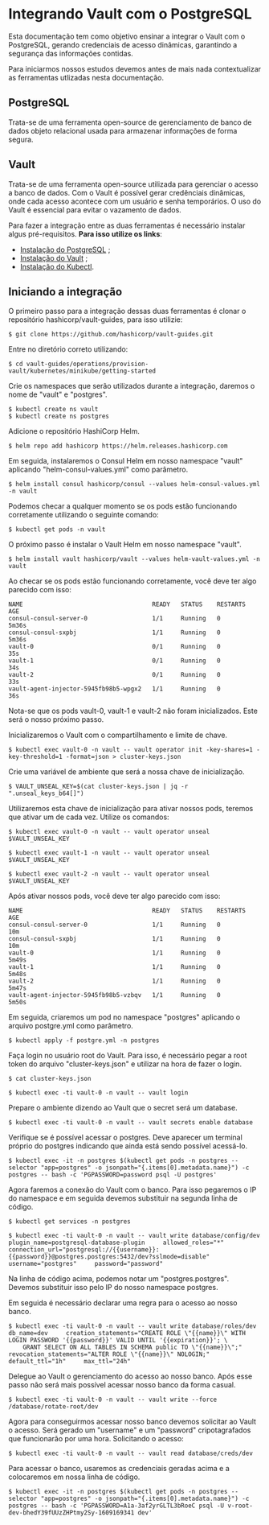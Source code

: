 # **Integrando Vault com o PostgreSQL**

Esta documentação tem como objetivo ensinar a integrar o Vault com o PostgreSQL, gerando credenciais de acesso dinâmicas, garantindo a segurança das informações contidas.

Para iniciarmos nossos estudos devemos antes de mais nada contextualizar as ferramentas utlizadas nesta documentação.

## **PostgreSQL**

Trata-se de uma ferramenta open-source de gerenciamento de banco de dados objeto relacional usada para armazenar informações de forma segura.

## **Vault**

Trata-se de uma ferramenta open-source utilizada para gerenciar o acesso a banco de dados. Com o Vault é possível gerar credênciais dinâmicas, onde cada acesso acontece com um usuário e senha temporários. O uso do Vault é essencial para evitar o vazamento de dados.

Para fazer a integração entre as duas ferramentas é necessário instalar algus pré-requisitos. **Para isso utilize os links**:

* [Instalação do PostgreSQL](https://www.digitalocean.com/community/tutorials/how-to-install-and-use-postgresql-on-ubuntu-18-04-pt) ;
* [Instalação do Vault](https://learn.hashicorp.com/tutorials/vault/getting-started-intro?in=vault/getting-started) ;
* [Instalação do Kubectl](https://learn.hashicorp.com/tutorials/vault/kubernetes-minikube).

## **Iniciando a integração**

O primeiro passo para a integração dessas duas ferramentas é clonar o repositório hashicorp/vault-guides, para isso utilizie:

```
$ git clone https://github.com/hashicorp/vault-guides.git
```
Entre no diretório correto utilizando:
```
$ cd vault-guides/operations/provision-vault/kubernetes/minikube/getting-started
```
Crie os namespaces que serão utilizados durante a integração, daremos o nome de "vault" e "postgres".
```
$ kubectl create ns vault
$ kubectl create ns postgres
```
Adicione o repositório HashiCorp Helm.
```
$ helm repo add hashicorp https://helm.releases.hashicorp.com
```
Em seguida, instalaremos o Consul Helm em nosso namespace "vault" aplicando "helm-consul-values.yml" como parâmetro.
```
$ helm install consul hashicorp/consul --values helm-consul-values.yml -n vault
```
Podemos checar a qualquer momento se os pods estão funcionando corretamente utilizando o seguinte comando:
```
$ kubectl get pods -n vault
```
O próximo passo é instalar o Vault Helm em nosso namespace "vault".
```
$ helm install vault hashicorp/vault --values helm-vault-values.yml -n vault
```
Ao checar se os pods estão funcionando corretamente, você deve ter algo parecido com isso:
```
NAME                                    READY   STATUS    RESTARTS   AGE
consul-consul-server-0                  1/1     Running   0          5m36s
consul-consul-sxpbj                     1/1     Running   0          5m36s
vault-0                                 0/1     Running   0          35s
vault-1                                 0/1     Running   0          34s
vault-2                                 0/1     Running   0          33s
vault-agent-injector-5945fb98b5-wpgx2   1/1     Running   0          36s
```
Nota-se que os pods vault-0, vault-1 e vault-2 não foram inicializados. Este será o nosso próximo passo.

Inicializaremos o Vault com o compartilhamento e limite de chave.
```
$ kubectl exec vault-0 -n vault -- vault operator init -key-shares=1 -key-threshold=1 -format=json > cluster-keys.json
```
Crie uma variável de ambiente que será a nossa chave de inicialização.
```
$ VAULT_UNSEAL_KEY=$(cat cluster-keys.json | jq -r ".unseal_keys_b64[]")
```
Utilizaremos esta chave de inicialização para ativar nossos pods, teremos que ativar um de cada vez. Utilize os comandos:
```
$ kubectl exec vault-0 -n vault -- vault operator unseal $VAULT_UNSEAL_KEY

$ kubectl exec vault-1 -n vault -- vault operator unseal $VAULT_UNSEAL_KEY

$ kubectl exec vault-2 -n vault -- vault operator unseal $VAULT_UNSEAL_KEY
```
Após ativar nossos pods, você deve ter algo parecido com isso:
```
NAME                                    READY   STATUS    RESTARTS   AGE
consul-consul-server-0                  1/1     Running   0          10m
consul-consul-sxpbj                     1/1     Running   0          10m
vault-0                                 1/1     Running   0          5m49s
vault-1                                 1/1     Running   0          5m48s
vault-2                                 1/1     Running   0          5m47s
vault-agent-injector-5945fb98b5-vzbqv   1/1     Running   0          5m50s
```

Em seguida, criaremos um pod no namespace "postgres" aplicando o arquivo postgre.yml como parâmetro.
```
$ kubectl apply -f postgre.yml -n postgres
```
Faça login no usuário root do Vault. Para isso, é necessário pegar a root token do arquivo "cluster-keys.json" e utilizar na hora de fazer o login.
```
$ cat cluster-keys.json

$ kubectl exec -ti vault-0 -n vault -- vault login
```
Prepare o ambiente dizendo ao Vault que o secret será um database.
```
$ kubectl exec -ti vault-0 -n vault -- vault secrets enable database
```
Verifique se é possível acessar o postgres. Deve aparecer um terminal próprio do postgres indicando que ainda está sendo possível acessá-lo.
```
$ kubectl exec -it -n postgres $(kubectl get pods -n postgres --selector "app=postgres" -o jsonpath="{.items[0].metadata.name}") -c postgres -- bash -c 'PGPASSWORD=password psql -U postgres'
```

Agora faremos a conexão do Vault com o banco. Para isso pegaremos o IP do namespace e em seguida devemos substituir na segunda linha de código.
```
$ kubectl get services -n postgres

$ kubectl exec -ti vault-0 -n vault -- vault write database/config/dev     plugin_name=postgresql-database-plugin     allowed_roles="*"     connection_url="postgresql://{{username}}:{{password}}@postgres.postgres:5432/dev?sslmode=disable" username="postgres"     password="password"
```
Na linha de código acima, podemos notar um "postgres.postgres". Devemos substituir isso pelo IP do nosso namespace postgres.

Em seguida é necessário declarar uma regra para o acesso ao nosso banco.
```
$ kubectl exec -ti vault-0 -n vault -- vault write database/roles/dev     db_name=dev     creation_statements="CREATE ROLE \"{{name}}\" WITH LOGIN PASSWORD '{{password}}' VALID UNTIL '{{expiration}}'; \
    GRANT SELECT ON ALL TABLES IN SCHEMA public TO \"{{name}}\";"     revocation_statements="ALTER ROLE \"{{name}}\" NOLOGIN;"    default_ttl="1h"     max_ttl="24h"
```

Delegue ao Vault o gerenciamento do acesso ao nosso banco. Após esse passo não será mais possível acessar nosso banco da forma casual.
```
$ kubectl exec -ti vault-0 -n vault -- vault write --force /database/rotate-root/dev
```
Agora para conseguirmos acessar nosso banco devemos solicitar ao Vault o acesso. Será gerado um "username" e um "password" cripotagrafados que funcionarão por uma hora. Solicitando o acesso:
```
$ kubectl exec -ti vault-0 -n vault -- vault read database/creds/dev
```
Para acessar o banco, usaremos as credenciais geradas acima e a colocaremos em nossa linha de código.
```
$ kubectl exec -it -n postgres $(kubectl get pods -n postgres --selector "app=postgres" -o jsonpath="{.items[0].metadata.name}") -c postgres -- bash -c 'PGPASSWORD=A1a-3af2yrGLTL3bRoeC psql -U v-root-dev-bhedY39fUUzZHPtmy2Sy-1609169341 dev'
```






























































































































































































































































































